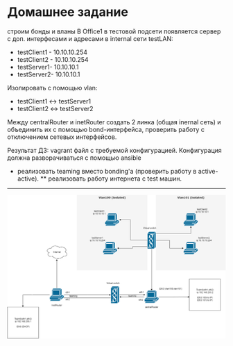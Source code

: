 # Домашнее задание
строим бонды и вланы
В Office1 в тестовой подсети появляется сервер с доп. интерфесами и адресами в internal сети testLAN:
- testClient1 - 10.10.10.254
- testClient2 - 10.10.10.254
- testServer1- 10.10.10.1
- testServer2- 10.10.10.1

Изолировать с помощью vlan:

- testClient1 <-> testServer1
- testClient2 <-> testServer2

Между centralRouter и inetRouter создать 2 линка (общая inernal сеть) и объединить их с помощью bond-интерфейса,
проверить работу c отключением сетевых интерфейсов.

Результат ДЗ: vagrant файл с требуемой конфигурацией.
Конфигурация должна разворачиваться с помощью ansible

* реализовать teaming вместо bonding'а (проверить работу в active-active).
** реализовать работу интернета с test машин. 
---

![Схема сети](shem.png)

